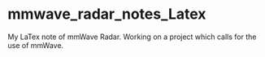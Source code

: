 # mmwave_radar_notes_Latex
My LaTex note of mmWave Radar. Working on a project which calls for the use of mmWave.

